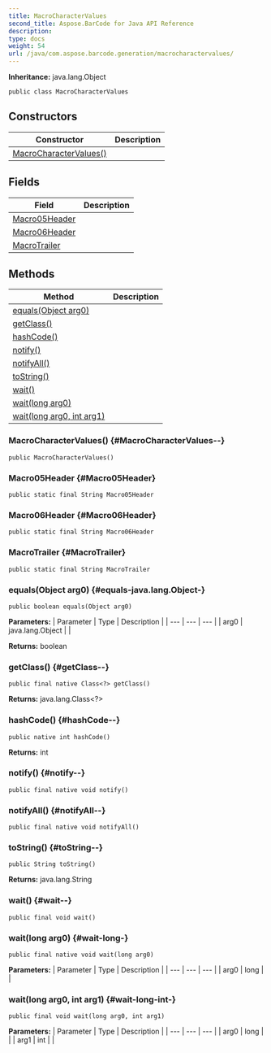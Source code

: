 ```yaml
---
title: MacroCharacterValues
second_title: Aspose.BarCode for Java API Reference
description: 
type: docs
weight: 54
url: /java/com.aspose.barcode.generation/macrocharactervalues/
---
```

**Inheritance:**
java.lang.Object
```
public class MacroCharacterValues
```
## Constructors

| Constructor | Description |
| --- | --- |
| [MacroCharacterValues()](#MacroCharacterValues--) |  |
## Fields

| Field | Description |
| --- | --- |
| [Macro05Header](#Macro05Header) |  |
| [Macro06Header](#Macro06Header) |  |
| [MacroTrailer](#MacroTrailer) |  |
## Methods

| Method | Description |
| --- | --- |
| [equals(Object arg0)](#equals-java.lang.Object-) |  |
| [getClass()](#getClass--) |  |
| [hashCode()](#hashCode--) |  |
| [notify()](#notify--) |  |
| [notifyAll()](#notifyAll--) |  |
| [toString()](#toString--) |  |
| [wait()](#wait--) |  |
| [wait(long arg0)](#wait-long-) |  |
| [wait(long arg0, int arg1)](#wait-long-int-) |  |
### MacroCharacterValues() {#MacroCharacterValues--}
```
public MacroCharacterValues()
```


### Macro05Header {#Macro05Header}
```
public static final String Macro05Header
```


### Macro06Header {#Macro06Header}
```
public static final String Macro06Header
```


### MacroTrailer {#MacroTrailer}
```
public static final String MacroTrailer
```


### equals(Object arg0) {#equals-java.lang.Object-}
```
public boolean equals(Object arg0)
```




**Parameters:**
| Parameter | Type | Description |
| --- | --- | --- |
| arg0 | java.lang.Object |  |

**Returns:**
boolean
### getClass() {#getClass--}
```
public final native Class<?> getClass()
```




**Returns:**
java.lang.Class<?>
### hashCode() {#hashCode--}
```
public native int hashCode()
```




**Returns:**
int
### notify() {#notify--}
```
public final native void notify()
```




### notifyAll() {#notifyAll--}
```
public final native void notifyAll()
```




### toString() {#toString--}
```
public String toString()
```




**Returns:**
java.lang.String
### wait() {#wait--}
```
public final void wait()
```




### wait(long arg0) {#wait-long-}
```
public final native void wait(long arg0)
```




**Parameters:**
| Parameter | Type | Description |
| --- | --- | --- |
| arg0 | long |  |

### wait(long arg0, int arg1) {#wait-long-int-}
```
public final void wait(long arg0, int arg1)
```




**Parameters:**
| Parameter | Type | Description |
| --- | --- | --- |
| arg0 | long |  |
| arg1 | int |  |

